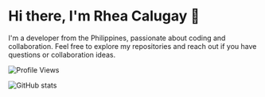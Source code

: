 # Hi there, I'm Rhea Calugay 👋

I'm a developer from the Philippines, passionate about coding and collaboration. Feel free to explore my repositories and reach out if you have questions or collaboration ideas.

![Profile Views](https://komarev.com/ghpvc/?username=calugayrhea&label=PROFILE+VIEWS)

![GitHub stats](https://github-readme-stats.vercel.app/api?username=calugayrhea&show_icons=true&count_private=true)


